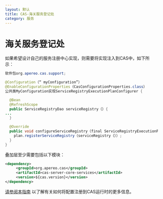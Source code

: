 ```yaml
---
layout: 默认
title: CAS-海关服务登记处
category: 服务
---
```


# 海关服务登记处

如果希望设计自己的服务注册中心实现，则需要将实现注入到CAS中，如下所示：

```java
软件包org.apereo.cas.support;

@Configuration（“ myConfiguration”）
@EnableConfigurationProperties（CasConfigurationProperties.class）
公共类MyConfiguration实现ServiceRegistryExecutionPlanConfigurer {

  @Bean
  @RefreshScope
  public ServiceRegistryDao serviceRegistry（）{
...
  }

  @Override
  public void configureServiceRegistry（final ServiceRegistryExecutionPlan plan）{
    plan.registerServiceRegistry（serviceRegistry（））;
  }
}
```

叠加层至少需要包括以下模块：

```xml
<dependency>
     <groupId>org.apereo.cas</groupId>
     <artifactId>cas-server-core-services</artifactId>
     <version>${cas.version}</version>
</dependency>
```

[请参阅本指南](../configuration/Configuration-Management-Extensions.html) 以了解有关如何将配置注册到CAS运行时的更多信息。

